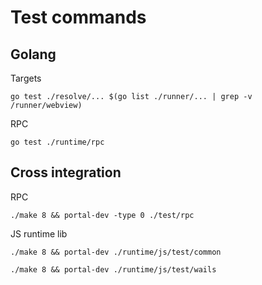 # Test commands

## Golang

Targets

```shell
go test ./resolve/... $(go list ./runner/... | grep -v /runner/webview)
```

RPC

```shell
go test ./runtime/rpc
```

## Cross integration

RPC

```shell
./make 8 && portal-dev -type 0 ./test/rpc
```

JS runtime lib

```shell
./make 8 && portal-dev ./runtime/js/test/common
```

```shell
./make 8 && portal-dev ./runtime/js/test/wails
```
